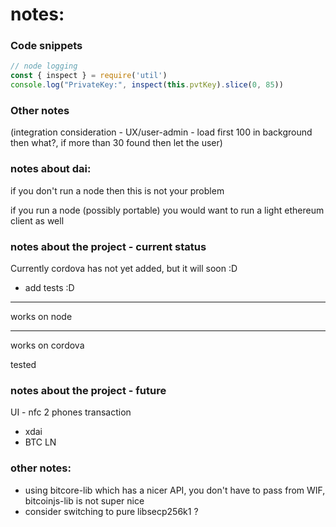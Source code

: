 # notes:

### Code snippets


```js
// node logging
const { inspect } = require('util')
console.log("PrivateKey:", inspect(this.pvtKey).slice(0, 85))
```

### Other notes

(integration consideration - UX/user-admin - load first 100 in background then what?, if more than 30 found then let the user)

### notes about dai:

if you don't run a node then this is not your problem

if you run a node (possibly portable) you would want to run a light ethereum client as well


### notes about the project - current status

Currently cordova has not yet added, but it will soon :D

- add tests :D

---

works on node

---

works on cordova

tested


### notes about the project - future

UI - nfc 2 phones transaction

- xdai
- BTC LN


### other notes:

- using bitcore-lib which has a nicer API, you don't have to pass from WIF, bitcoinjs-lib is not super nice
- consider switching to pure libsecp256k1 ?
